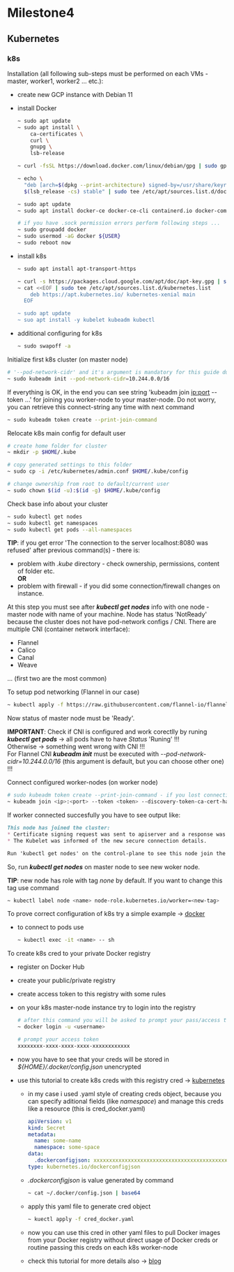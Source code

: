 # Milestone4
## Kubernetes

### k8s

Installation (all following sub-steps must be performed on each VMs - master, worker1, worker2 ... etc.):

- create new GCP instance with Debian 11

- install Docker

  ```bash
  ~ sudo apt update
  ~ sudo apt install \
      ca-certificates \
      curl \
      gnupg \
      lsb-release

  ~ curl -fsSL https://download.docker.com/linux/debian/gpg | sudo gpg --dearmor -o /usr/share/keyrings/docker-archive-keyring.gpg

  ~ echo \
    "deb [arch=$(dpkg --print-architecture) signed-by=/usr/share/keyrings/docker-archive-keyring.gpg] https://download.docker.com/linux/debian \
    $(lsb_release -cs) stable" | sudo tee /etc/apt/sources.list.d/docker.list > /dev/null

  ~ sudo apt update
  ~ sudo apt install docker-ce docker-ce-cli containerd.io docker-compose-plugin

  # if you have .sock permission errors perform following steps ...
  ~ sudo groupadd docker
  ~ sudo usermod -aG docker ${USER}
  ~ sudo reboot now
  ```

- install k8s

  ```bash
  ~ sudo apt install apt-transport-https

  ~ curl -s https://packages.cloud.google.com/apt/doc/apt-key.gpg | sudo apt-key add
  ~ cat <<EOF | sudo tee /etc/apt/sources.list.d/kubernetes.list
      deb https://apt.kubernetes.io/ kubernetes-xenial main
    EOF

  ~ sudo apt update
  ~ suo apt install -y kubelet kubeadm kubectl
  ```

- additional configuring for k8s

  ```bash
  ~ sudo swapoff -a
  ```

Initialize first k8s cluster (on master node)

  ```bash
  # '--pod-network-cidr' and it's argument is mandatory for this guide due to Flanel CNI !!!
  ~ sudo kubeadm init --pod-network-cidr=10.244.0.0/16
  ```

If everything is OK, in the end you can see string 'kubeadm join <ip:port> --token ...' for joining you worker-node to your master-node. Do not worry, you can retrieve this connect-string any time with next command

  ```bash
  ~ sudo kubeadm token create --print-join-command
  ```

Relocate k8s main config for default user

  ```bash
  # create home folder for cluster
  ~ mkdir -p $HOME/.kube
  
  # copy generated settings to this folder
  ~ sudo cp -i /etc/kubernetes/admin.conf $HOME/.kube/config

  # change ownership from root to default/current user
  ~ sudo chown $(id -u):$(id -g) $HOME/.kube/config
  ```

Check base info about your cluster

  ```bash
  ~ sudo kubectl get nodes
  ~ sudo kubectl get namespaces
  ~ sudo kubectl get pods --all-namespaces
  ```

**TIP**: if you get error 'The connection to the server localhost:8080 was refused' after previous command(s) - there is:
- problem with *.kube* directory - check ownership, permissions, content of folder etc.  
**OR**
- problem with firewall - if you did some connection/firewall changes on instance.

At this step you must see after ***kubectl get nodes*** info with one node - master node with name of your machine. Node has status 'NotReady' because the cluster does not have pod-network configs / CNI. There are multiple CNI (container network interface):
- Flannel
- Calico
- Canal
- Weave  

... (first two are the most common)
  
To setup pod networking (Flannel in our case)

  ```bash
  ~ kubectl apply -f https://raw.githubusercontent.com/flannel-io/flannel/master/Documentation/kube-flannel.yml
  ```

Now status of master node must be 'Ready'.

**IMPORTANT**: Check if CNI is configured and work corectlly by runing ***kubectl get pods*** -> all pods have to have *Status* 'Runing' !!!  
Otherwise -> something went wrong with CNI !!!  
For Flannel CNI ***kubeadm init*** must be executed with *--pod-network-cidr=10.244.0.0/16* (this argument is default, but you can choose other one) !!!

Connect configured worker-nodes (on worker node)

  ```bash
  # sudo kubeadm token create --print-join-command - if you lost connection string :)
  ~ kubeadm join <ip>:<port> --token <token> --discovery-token-ca-cert-hash sha256:<hash>
  ```

If worker connected succesfully you have to see output like:

  ```md
  This node has joined the cluster:
  * Certificate signing request was sent to apiserver and a response was received.
  * The Kubelet was informed of the new secure connection details.

  Run 'kubectl get nodes' on the control-plane to see this node join the cluster.
  ```

So, run ***kubectl get nodes*** on master node to see new woker node.

**TIP**: new node has role with tag *none* by default. If you want to change this tag use command

  ```bash
  ~ kubectl label node <name> node-role.kubernetes.io/worker=<new-tag>
  ```

To prove correct configuration of k8s try a simple example -> [docker](https://docs.docker.com/get-started/orchestration/)

  - to connect to pods use
    
    ```bash
    ~ kubectl exec -it <name> -- sh
    ```

To create k8s cred to your private Docker registry

- register on Docker Hub

- create your public/private registry

- create access token to this registry with some rules

- on your k8s master-node instance try to login into the registry 

  ```bash
  # after this command you will be asked to prompt your pass/access token
  ~ docker login -u <username>

  # prompt your access token
  xxxxxxxx-xxxx-xxxx-xxxx-xxxxxxxxxxxx
  ```

- now you have to see that your creds will be stored in *${HOME}/.docker/config.json* unencrypted

- use this tutorial to create k8s creds with this registry cred -> [kubernetes](https://kubernetes.io/docs/tasks/configure-pod-container/pull-image-private-registry/)

  - in my case i used .yaml style of creating creds object, because you can specify aditional fields (like *namespace*) and manage this creds like a resource (this is cred_docker.yaml)

    ```yaml
    apiVersion: v1
    kind: Secret
    metadata:
      name: some-name
      namespace: some-space
    data:
      .dockerconfigjson: xxxxxxxxxxxxxxxxxxxxxxxxxxxxxxxxxxxxxxxxxxxxxxxxxxxxxxxx...
    type: kubernetes.io/dockerconfigjson
    ```

  - *.dockerconfigjson* is value generated by command

    ```bash
    ~ cat ~/.docker/config.json | base64
    ```

  - apply this yaml file to generate cred object

    ```bash
    ~ kuectl apply -f cred_docker.yaml
    ```

  - now you can use this cred in other yaml files to pull Docker images from your Docker registry without direct usage of Docker creds or routine passing this creds on each k8s worker-node

  - check this tutorial for more details also -> [blog](https://blog.cloudhelix.io/using-a-private-docker-registry-with-kubernetes-f8d5f6b8f646)
